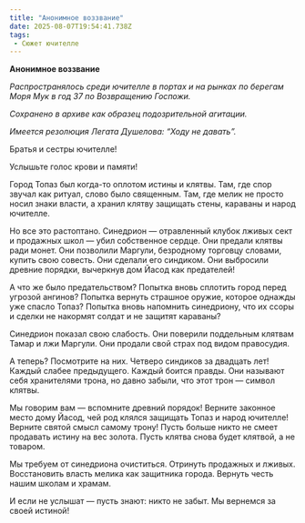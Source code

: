 ```yaml
---
title: "Анонимное воззвание"
date: 2025-08-07T19:54:41.738Z
tags:
 - Сюжет ючителле
---
```


**Анонимное воззвание**

*Распространялось среди ючителле в портах и на рынках по берегам Моря
Мук в год 37 по Возвращению Госпожи.*

*Сохранено в архиве как образец подозрительной агитации.*

*Имеется резолюция Легата Душелова: “Ходу не давать”.*

Братья и сестры ючителле!

Услышьте голос крови и памяти!

Город Топаз был когда-то оплотом истины и клятвы. Там, где спор звучал
как ритуал, слово было священным. Там, где мелик не просто носил знаки
власти, а хранил клятву защищать стены, караваны и народ ючителле.

Но все это растоптано. Синедрион — отравленный клубок лживых сект и
продажных школ — убил собственное сердце. Они предали клятвы ради монет.
Они позволили Маргули, безродному торговцу словами, купить свою совесть.
Они сделали его синдиком. Они выбросили древние порядки, вычеркнув дом
Йасод как предателей!

А что же было предательством? Попытка вновь сплотить город перед угрозой
ангинов? Попытка вернуть страшное оружие, которое однажды уже спасло
Топаз? Попытка вновь напомнить синедриону, что их ссоры и сделки не
накормят солдат и не защитят караваны?

Синедрион показал свою слабость. Они поверили поддельным клятвам Тамар и
лжи Маргули. Они продали свой страх под видом правосудия.

А теперь? Посмотрите на них. Четверо синдиков за двадцать лет! Каждый
слабее предыдущего. Каждый боится правды. Они называют себя хранителями
трона, но давно забыли, что этот трон — символ клятвы.

Мы говорим вам — вспомните древний порядок! Верните законное место дому
Йасод, чей род клялся защищать Топаз и народ ючителле! Верните святой
смысл самому трону! Пусть больше никто не смеет продавать истину на вес
золота. Пусть клятва снова будет клятвой, а не товаром.

Мы требуем от синедриона очиститься. Отринуть продажных и лживых.
Восстановить власть мелика как защитника города. Вернуть честь нашим
школам и храмам.

И если не услышат — пусть знают: никто не забыт. Мы вернемся за своей
истиной!
